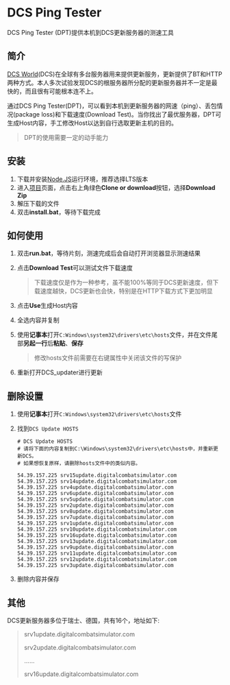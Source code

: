 # DCS Ping Tester 

DCS Ping Tester (DPT)提供本机到DCS更新服务器的测速工具

## 简介

[DCS World](https://www.digitalcombatsimulator.com/)(DCS)在全球有多台服务器用来提供更新服务，更新提供了BT和HTTP两种方式。本人多次试验发现DCS的根服务器所分配的更新服务器并不一定是最快的，而且很有可能根本连不上。

通过DCS Ping Tester(DPT)，可以看到本机到更新服务器的网速（ping）、丢包情况(package loss)和下载速度(Download Test)。当你找出了最优服务器，DPT可生成Host内容，手工修改Host以达到自行选取更新主机的目的。

>  DPT的使用需要一定的动手能力

## 安装

1. 下载并安装[Node.JS](https://nodejs.org)运行环境，推荐选择LTS版本
1. 进入[项目](https://github.com/shinelith/dcs-ping-tester)页面，点击右上角绿色**Clone or download**按钮，选择**Download Zip**
1. 解压下载的文件
1. 双击**install.bat**，等待下载完成

## 如何使用

1. 双击**run.bat**，等待片刻，测速完成后会自动打开浏览器显示测速结果

2. 点击**Download Test**可以测试文件下载速度

   > 下载速度仅是作为一种参考，虽不能100%等同于DCS更新速度，但下载速度越快，DCS更新也会快，特别是在HTTP下载方式下更加明显

3. 点击**Use**生成Host内容

4. 全选内容并复制

5. 使用**记事本**打开`C:Windows\system32\drivers\etc\hosts`文件，并在文件尾部**另起一行**后**粘贴**、**保存**

   >  修改hosts文件前需要在右键属性中关闭该文件的写保护

6. 重新打开DCS_updater进行更新

## 删除设置

1. 使用**记事本**打开`C:Windows\system32\drivers\etc\hosts`文件

1. 找到`DCS Update HOSTS`

   ``` shell
   # DCS Update HOSTS
   # 请将下面的内容复制到C:\Windows\system32\drivers\etc\hosts中，并重新更新DCS。
   # 如果想恢复原样，请删除hosts文件中的类似内容。
   
   54.39.157.225 srv15update.digitalcombatsimulator.com 
   54.39.157.225 srv14update.digitalcombatsimulator.com 
   54.39.157.225 srv4update.digitalcombatsimulator.com 
   54.39.157.225 srv6update.digitalcombatsimulator.com 
   54.39.157.225 srv5update.digitalcombatsimulator.com 
   54.39.157.225 srv2update.digitalcombatsimulator.com 
   54.39.157.225 srv8update.digitalcombatsimulator.com 
   54.39.157.225 srv7update.digitalcombatsimulator.com 
   54.39.157.225 srv1update.digitalcombatsimulator.com 
   54.39.157.225 srv10update.digitalcombatsimulator.com 
   54.39.157.225 srv16update.digitalcombatsimulator.com 
   54.39.157.225 srv13update.digitalcombatsimulator.com 
   54.39.157.225 srv9update.digitalcombatsimulator.com 
   54.39.157.225 srv11update.digitalcombatsimulator.com 
   54.39.157.225 srv12update.digitalcombatsimulator.com 
   54.39.157.225 srv3update.digitalcombatsimulator.com 
   ```

1. 删除内容并保存

## 其他

DCS更新服务器多位于瑞士、德国，共有16个，地址如下:

> srv1update.digitalcombatsimulator.com
>
> srv2update.digitalcombatsimulator.com
>
> ......
>
> srv16update.digitalcombatsimulator.com